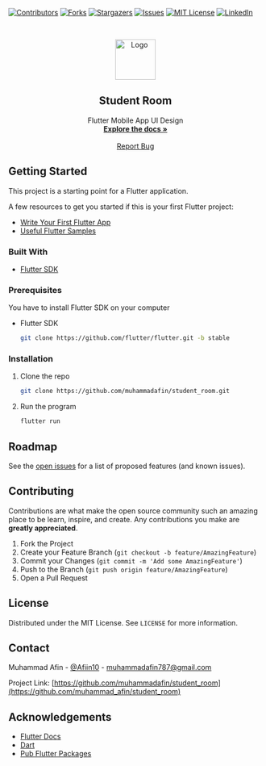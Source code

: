 
[![Contributors][contributors-shield]][contributors-url]
[![Forks][forks-shield]][forks-url]
[![Stargazers][stars-shield]][stars-url]
[![Issues][issues-shield]][issues-url]
[![MIT License][license-shield]][license-url]
[![LinkedIn][linkedin-shield]][linkedin-url]



<!-- PROJECT LOGO -->
<br />
<p align="center">
  <a href="https://github.com/muhammadafin/student_room">
    <img src="images/logo.png" alt="Logo" width="80" height="80">
  </a>

  <h2 align="center">Student Room</h2>

  <p align="center">
    Flutter Mobile App UI Design
    <br />
    <a href="https://github.com/muhammadafin/student_room/"><strong>Explore the docs »</strong></a>
    <br />
    <br />
<!--     <a href="https://github.com/muhammadafin/Haha">View Demo</a> -->
<!--     · -->
    <a href="https://github.com/muhammadafin/student_room/issues">Report Bug</a>
<!--     · -->
<!--     <a href="https://github.com/muhammadafin/student_room/issues">Request Feature</a> -->
  </p>
</p>


## Getting Started

<!-- [![Product Name Screen Shot][product-screenshot]](https://example.com) -->
This project is a starting point for a Flutter application.

A few resources to get you started if this is your first Flutter project:
* [Write Your First Flutter App](https://flutter.dev/docs/get-started/codelab)
* [Useful Flutter Samples](https://flutter.dev/docs/cookbook)



### Built With

* [Flutter SDK](https://flutter.dev)


### Prerequisites

You have to install Flutter SDK on your computer
* Flutter SDK
  ```sh
  git clone https://github.com/flutter/flutter.git -b stable
  ```

### Installation

1. Clone the repo
   ```sh
   git clone https://github.com/muhammadafin/student_room.git
   ```
2. Run the program
   ```sh
   flutter run
   ```


<!-- ROADMAP -->
## Roadmap

See the [open issues](https://github.com/muhammadafin/student_room/issues) for a list of proposed features (and known issues).



<!-- CONTRIBUTING -->
## Contributing

Contributions are what make the open source community such an amazing place to be learn, inspire, and create. Any contributions you make are **greatly appreciated**.

1. Fork the Project
2. Create your Feature Branch (`git checkout -b feature/AmazingFeature`)
3. Commit your Changes (`git commit -m 'Add some AmazingFeature'`)
4. Push to the Branch (`git push origin feature/AmazingFeature`)
5. Open a Pull Request



<!-- LICENSE -->
## License

Distributed under the MIT License. See `LICENSE` for more information.



<!-- CONTACT -->
## Contact

Muhammad Afin - [@Afiin10](https://twitter.com/Afiin10) - muhammadafin787@gmail.com

Project Link: [https://github.com/muhammadafin/student_room](https://github.com/muhammad_afin/student_room)



<!-- ACKNOWLEDGEMENTS -->
## Acknowledgements
* [Flutter Docs](https://flutter.dev/)
* [Dart](https://dart.dev/)
* [Pub Flutter Packages](https://pub.dev/)


<!-- MARKDOWN LINKS & IMAGES -->
[contributors-shield]: https://img.shields.io/github/contributors/othneildrew/Best-README-Template.svg?style=for-the-badge
[contributors-url]: https://github.com/muhammadafin/student_room/graphs/contributors
[forks-shield]: https://img.shields.io/github/forks/othneildrew/Best-README-Template.svg?style=for-the-badge
[forks-url]: https://github.com/muhammadafin/student_room/network/members
[stars-shield]: https://img.shields.io/github/stars/othneildrew/Best-README-Template.svg?style=for-the-badge
[stars-url]: https://github.com/muhammadafin/student_room/stargazers
[issues-shield]: https://img.shields.io/github/issues/othneildrew/Best-README-Template.svg?style=for-the-badge
[issues-url]: https://github.com/muhammadafin/student_room/issues
[license-shield]: https://img.shields.io/github/license/othneildrew/Best-README-Template.svg?style=for-the-badge
[license-url]: https://github.com/muhammadafin/student_room/blob/main/LICENSE
[linkedin-shield]: https://img.shields.io/badge/-LinkedIn-black.svg?style=for-the-badge&logo=linkedin&colorB=555
[linkedin-url]: https://www.linkedin.com/in/muhammad-afin-a36354175/
[product-screenshot]: images/screenshot.png

